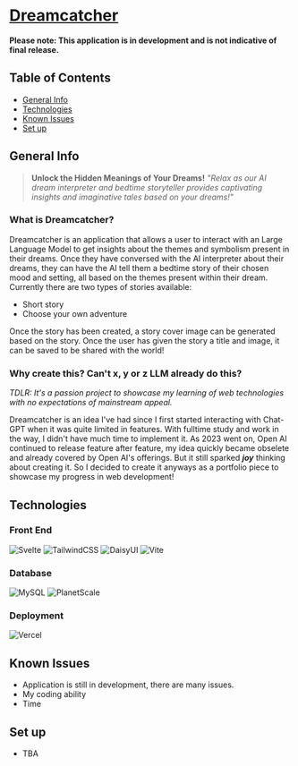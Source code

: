 # [Dreamcatcher](https://dreamcatcher-sv.vercel.app/)
**Please note: This application is in development and is not indicative of final release.**

## Table of Contents
- [General Info](#general-info)
- [Technologies](#technologies)
- [Known Issues](#known-issues)
- [Set up](#set-up)

## General Info

> **Unlock the Hidden Meanings of Your Dreams!**
> _"Relax as our AI dream interpreter and bedtime storyteller provides captivating insights and imaginative tales based on your dreams!"_

### What is Dreamcatcher?
Dreamcatcher is an application that allows a user to interact with an Large Language Model to get insights about the themes and symbolism present in their dreams. Once they have conversed with the AI interpreter about their dreams, they can have the AI tell them a bedtime story of their chosen mood and setting, all based on the themes present within their dream. Currently there are two types of stories available:

- Short story
- Choose your own adventure

Once the story has been created, a story cover image can be generated based on the story. Once the user has given the story a title and image, it can be saved to be shared with the world!

### Why create this? Can't x, y or z LLM already do this?
_TDLR: It's a passion project to showcase my learning of web technologies with no expectations of mainstream appeal._

Dreamcatcher is an idea I've had since I first started interacting with Chat-GPT when it was quite limited in features. With fulltime study and work in the way, I didn't have much time to implement it. As 2023 went on, Open AI continued to release feature after feature, my idea quickly became obselete and already covered by Open AI's offerings. But it still sparked **_joy_** thinking about creating it. So I decided to create it anyways as a portfolio piece to showcase my progress in web development!

## Technologies
### Front End
![Svelte](https://img.shields.io/badge/svelte-%23f1413d.svg?style=for-the-badge&logo=svelte&logoColor=white)
![TailwindCSS](https://img.shields.io/badge/tailwindcss-%2338B2AC.svg?style=for-the-badge&logo=tailwind-css&logoColor=white)
![DaisyUI](https://img.shields.io/badge/daisyui-5A0EF8?style=for-the-badge&logo=daisyui&logoColor=white)
![Vite](https://img.shields.io/badge/vite-%23646CFF.svg?style=for-the-badge&logo=vite&logoColor=white)
### Database
![MySQL](https://img.shields.io/badge/mysql-%2300f.svg?style=for-the-badge&logo=mysql&logoColor=white)
![PlanetScale](https://img.shields.io/badge/planetscale-%23000000.svg?style=for-the-badge&logo=planetscale&logoColor=white)
### Deployment
![Vercel](https://img.shields.io/badge/vercel-%23000000.svg?style=for-the-badge&logo=vercel&logoColor=white)


## Known Issues
- Application is still in development, there are many issues.
- My coding ability
- Time

## Set up
- TBA
